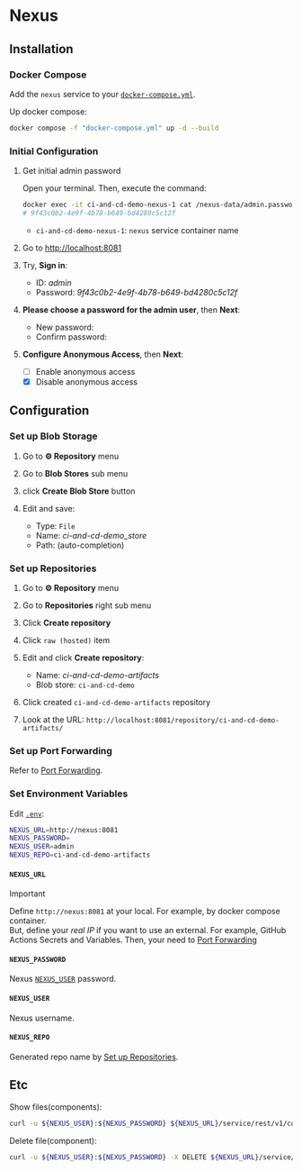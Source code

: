 # Nexus

## Installation

### Docker Compose

Add the `nexus` service to your [`docker-compose.yml`](../docker-compose.yml).

Up docker compose:

```bash
docker compose -f "docker-compose.yml" up -d --build
```

### Initial Configuration

1. Get initial admin password

   Open your terminal. Then, execute the command:

   ```bash
   docker exec -it ci-and-cd-demo-nexus-1 cat /nexus-data/admin.password
   # 9f43c0b2-4e9f-4b78-b649-bd4280c5c12f
   ```

   - `ci-and-cd-demo-nexus-1`: `nexus` service container name

2. Go to [http://localhost:8081](http://localhost:8081)

3. Try, **Sign in**:

   - ID: _admin_
   - Password: _9f43c0b2-4e9f-4b78-b649-bd4280c5c12f_

4. **Please choose a password for the admin user**, then **Next**:

   - New password:
   - Confirm password:

5. **Configure Anonymous Access**, then **Next**:

   - [ ] Enable anonymous access
   - [x] Disable anonymous access

## Configuration

### Set up Blob Storage

1. Go to **⚙️ Repository** menu

2. Go to **Blob Stores** sub menu

3. click **Create Blob Store** button

4. Edit and save:

   - Type: `File`
   - Name: _ci-and-cd-demo_store_
   - Path: (auto-completion)

### Set up Repositories

1. Go to **⚙️ Repository** menu

2. Go to **Repositories** right sub menu

3. Click **Create repository**

4. Click `raw (hosted)` item

5. Edit and click **Create repository**:

   - Name: _ci-and-cd-demo-artifacts_
   - Blob store: `ci-and-cd-demo`

6. Click created `ci-and-cd-demo-artifacts` repository

7. Look at the URL:
   `http://localhost:8081/repository/ci-and-cd-demo-artifacts/`

### Set up Port Forwarding

Refer to [Port Forwarding](./port_forwarding.md).

### Set Environment Variables

Edit [`.env`](../.env):

```bash
NEXUS_URL=http://nexus:8081
NEXUS_PASSWORD=
NEXUS_USER=admin
NEXUS_REPO=ci-and-cd-demo-artifacts
```

#### `NEXUS_URL`

> [!IMPORTANT]
> Define `http://nexus:8081` at your local. For example, by docker compose container.  
> But, define your _real IP_ if you want to use an external. For example, GitHub Actions Secrets and Variables.
> Then, your need to [Port Forwarding](./port_forwarding.md)

#### `NEXUS_PASSWORD`

Nexus [`NEXUS_USER`](#nexus_user) password.

#### `NEXUS_USER`

Nexus username.

#### `NEXUS_REPO`

Generated repo name by [Set up Repositories](#set-up-repositories).

## Etc

Show files(components):

```bash
curl -u ${NEXUS_USER}:${NEXUS_PASSWORD} ${NEXUS_URL}/service/rest/v1/components?repository=${NEXUS_REPO}
```

Delete file(component):

```bash
curl -u ${NEXUS_USER}:${NEXUS_PASSWORD} -X DELETE ${NEXUS_URL}/service/rest/v1/components/${COMPONENT_ID}
```

